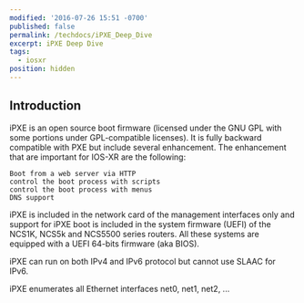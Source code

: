 ```yaml
---
modified: '2016-07-26 15:51 -0700'
published: false
permalink: /techdocs/iPXE_Deep_Dive
excerpt: iPXE Deep Dive
tags:
  - iosxr
position: hidden
---
```

## Introduction

iPXE is an open source boot firmware (licensed under the GNU GPL with some portions under GPL-compatible licenses). It is fully backward compatible with PXE but include several enhancement. The enhancement that are important for IOS-XR are the following:

    Boot from a web server via HTTP
    control the boot process with scripts
    control the boot process with menus
    DNS support

iPXE is included in the network card of the management interfaces only and support for iPXE boot is included in the system firmware (UEFI) of the NCS1K, NCS5k and NCS5500 series routers. All these systems are equipped with a UEFI 64-bits firmware (aka BIOS).

iPXE can run on both IPv4 and IPv6 protocol but cannot use SLAAC for IPv6.

iPXE enumerates all Ethernet interfaces net0, net1, net2, ...
